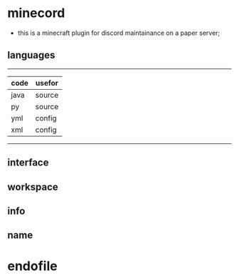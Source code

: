 # minecord #
* this is a minecraft plugin for discord maintainance on a paper server;
## languages ##
-----------------
| code | usefor |
| ---- | ------ |
| java | source |
| py   | source |
| yml  | config |
| xml  | config |
----------------
## interface ##
## workspace ##
## info ##
## name ##
# endofile #